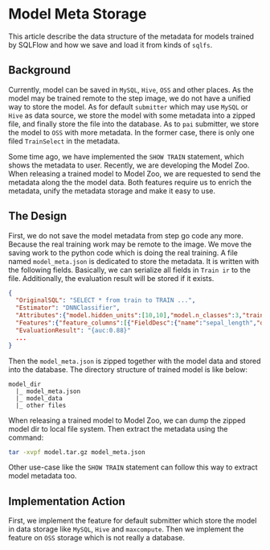 # Model Meta Storage

This article describe the data structure of the metadata for models trained by SQLFlow and how we save and load it from kinds of `sqlfs`.

## Background
Currently, model can be saved in `MySQL`, `Hive`, `OSS` and other places.  As the model may be trained remote to the step image, we do not have a unified way to store the model.  As for default `submitter` which may use `MySQL` or `Hive` as data source, we store the model with some metadata into a zipped file, and finally store the file into the database.  As to `pai` submitter, we store the model to `OSS` with more metadata.  In the former case, there is only one filed `TrainSelect` in the metadata.

Some time ago, we have implemented the `SHOW TRAIN` statement, which shows the metadata to user. Recently, we are developing the Model Zoo.  When releasing a trained model to Model Zoo, we are requested to send the metadata along the the model data.  Both features require us to enrich the metadata, unify the metadata storage and make it easy to use.

## The Design
First, we do not save the model metadata from step go code any more.  Because the real training work may be remote to the image.  We move the saving work to the python code which is doing the real training.  A file named `model_meta.json` is dedicated to store the metadata.  It is written with the following fields.  Basically, we can serialize all fields in `Train ir` to the file.  Additionally, the evaluation result will be stored if it exists.
```json
{
  "OriginalSQL": "SELECT * from train to TRAIN ...",
  "Estimator": "DNNClassifier",
  "Attributes":{"model.hidden_units":[10,10],"model.n_classes":3,"train.batch_size":1},
  "Features":{"feature_columns":[{"FieldDesc":{"name":"sepal_length","dtype":1,"delimiter":"","shape":[1],"is_sparse":false,"vocabulary":null,"MaxID":0}}]},
  "EvaluationResult": "{auc:0.88}"
  ...
}

```
Then the `model_meta.json` is zipped together with the model data and stored into the database.  The directory structure of trained model is like below:
```text
model_dir
  |_ model_meta.json
  |_ model_data
  |_ other files
```

When releasing a trained model to Model Zoo, we can dump the zipped model dir to local file system.  Then extract the metadata using the command:
```bash
tar -xvpf model.tar.gz model_meta.json
```
Other use-case like the `SHOW TRAIN` statement can follow this way to extract model metadata too.

## Implementation Action

First, we implement the feature for default submitter which store the model in data storage like `MySQL`, `Hive` and `maxcompute`.  Then we implement the feature on `OSS` storage which is not really a database.

